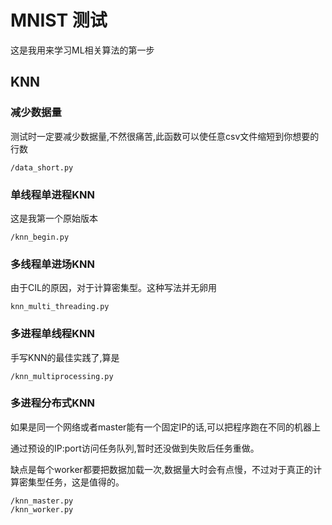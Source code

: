 # MNIST 测试
这是我用来学习ML相关算法的第一步

## KNN
### 减少数据量
测试时一定要减少数据量,不然很痛苦,此函数可以使任意csv文件缩短到你想要的行数
```angular2html
/data_short.py
```
### 单线程单进程KNN
这是我第一个原始版本
```angular2html
/knn_begin.py
```
### 多线程单进场KNN
由于CIL的原因，对于计算密集型。这种写法并无卵用
```angular2html
knn_multi_threading.py
```
### 多进程单线程KNN
手写KNN的最佳实践了,算是
```angular2html
/knn_multiprocessing.py
```
### 多进程分布式KNN
如果是同一个网络或者master能有一个固定IP的话,可以把程序跑在不同的机器上

通过预设的IP:port访问任务队列,暂时还没做到失败后任务重做。

缺点是每个worker都要把数据加载一次,数据量大时会有点慢，不过对于真正的计算密集型任务，这是值得的。
```angular2html
/knn_master.py
/knn_worker.py
```
